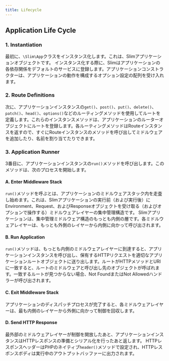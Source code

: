 ```yaml
---
title: Lifecycle
---
```


## Application Life Cycle

### 1. Instantiation

最初に、`\Slim\App`クラスをインスタンス化します。これは、Slimアプリケーションオブジェクトです。
インスタンス化する際に、Slimはアプリケーションの各依存関係をデフォルトのサービスに登録します。アプリケーションコンストラクターは、アプリケーションの動作を構成するオプション設定の配列を受け入れます。

### 2. Route Definitions

次に、アプリケーションインスタンスの`get()`、`post()`、`put()`、`delete()`、`patch()`、`head()`、`options()`などのルーティングメソッドを使用してルートを定義します。これらのインスタンスメソッドは、アプリケーションのルーターオブジェクトにルートを登録します。各ルーティングメソッドはRouteインスタンスを返すので、すぐにRouteインスタンスのメソッドを呼び出してミドルウェアを追加したり、名前を割り当てたりできます。

### 3. Application Runner

3番目に、アプリケーションインスタンスの`run()`メソッドを呼び出します。このメソッドは、次のプロセスを開始します。

#### A. Enter Middleware Stack

`run()`メソッドを呼ぶとは、アプリケーションのミドルウェアスタック内を走査し始めます。これは、Slimアプリケーションの実行前（および実行後）にEnvironment、Request、およびResponseオブジェクトを受け取る（およびオプションで操作する）ミドルウェアレイヤーの集中管理構造です。
Slimアプリケーションは、集中管理ミドルウェア構造のもっとも内側の層です。各ミドルウェアレイヤーは、もっとも外側のレイヤーから内側に向​​かって呼び出されます。

#### B. Run Application

`run()`メソッドは、もっとも内側のミドルウェアレイヤーに到達すると、アプリケーションインスタンスを呼び出し、保有するHTTPリクエストを適切なアプリケーションルートオブジェクトに送り出します。ルートがHTTPメソッドとURIに一致すると、ルートのミドルウェアと呼び出し先のオブジェクトが呼ばれます。一致するルートが見つからない場合、Not FoundまたはNot Allowedハンドラーが呼び出されます。

#### C. Exit Middleware Stack

アプリケーションのディスパッチプロセスが完了すると、各ミドルウェアレイヤーは、最も内側のレイヤーから外側に向かって制御を回収します。

#### D. Send HTTP Response

最外部のミドルウェアレイヤーが制御を開放したあと、アプリケーションインスタンスはHTTPレスポンスの準備とシリアル化を行ったあと返します。 
HTTPレスポンスヘッダーはPHPのネイティブ`header()`メソッドで設定され、HTTPレスポンスボディは実行中のアウトプットバッファーに出力されます。


